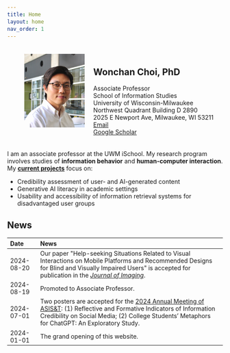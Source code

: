 ```yaml
---
title: Home
layout: home
nav_order: 1
---
```

<head>
  <link rel="stylesheet" href="https://cdnjs.cloudflare.com/ajax/libs/font-awesome/6.0.0-beta3/css/all.min.css">
</head>

<style>
  .flex-container {
    #background-color: #F5F6FA;
    padding: 20px;
    display: flex;
    align-items: flex-start; 
  }

  .flex-item {
    padding-left: 20px; 
  }

  .flex-item:first-child {
    flex: 1;
  }

  .flex-item:last-child {
    flex: 2; 
  }

  /* Image styles for small screens (up to 767px width) */
  @media (max-width: 767px) {
    .flex-container {
      flex-direction: column; 
      align-items: center;
    }

    .flex-container img {
      width: 100%; 
    }

    .flex-item {
      padding-left: 0;
      text-align: center;
    }
    .flex-item h1 {
      text-align: center;
    }
  }
</style>

<div class="flex-container">
  <div class="flex-item">
    <img src="/assets/images/wchoi_gp_60.png" alt="Wonchan Choi" style="max-width: 100%; height: auto;">
  </div>
  <div class="flex-item">
    <h2><b>Wonchan Choi, PhD</b></h2>
    Associate Professor<br/>
    School of Information Studies<br/>
    University of Wisconsin-Milwaukee<br/>
    Northwest Quadrant Building D 2890<br/>
    2025 E Newport Ave, Milwaukee, WI 53211<br/>
    <a href="mailto:wchoi@uwm.edu"><i class="fas fa-envelope"></i> Email</a><br/>
    <a href="https://scholar.google.com/citations?user=p5_1GbgAAAAJ&hl=en"><i class="fas fa-graduation-cap"></i> Google Scholar</a>
</div>
</div>

I am an associate professor at the UWM iSchool. My research program involves studies of **information behavior** and **human-computer interaction**. My [**current projects**](https://wonchan-choi.github.io/research.html) focus on:
- Credibility assessment of user- and AI-generated content
- Generative AI literacy in academic settings
- Usability and accessibility of information retrieval systems for disadvantaged user groups

## News 
| Date         | News                               | 
|:-------------|:-----------------------------------|
| 2024-08-20   | Our paper "Help-seeking Situations Related to Visual Interactions on Mobile Platforms and Recommended Designs for Blind and Visually Impaired Users" is accepted for publication in the <i>[Journal of Imaging](https://www.mdpi.com/journal/jimaging)</i>. |
| 2024-08-19   | Promoted to Associate Professor. |
| 2024-07-01   | Two posters are accepted for the [2024 Annual Meeting of ASIS&T](https://www.asist.org/am24/): (1) Reflective and Formative Indicators of Information Credibility on Social Media; (2) College Students’ Metaphors for ChatGPT: An Exploratory Study.|
| 2024-01-01   | The grand opening of this website. |
